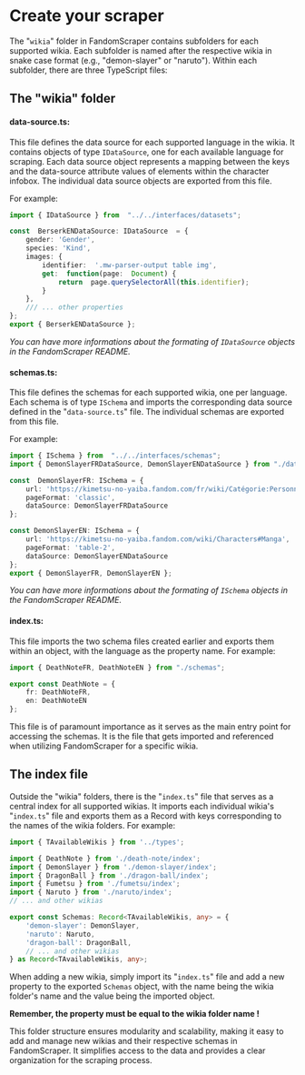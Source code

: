 
# Create your scraper

The "`wikia`" folder in FandomScraper contains subfolders for each supported wikia. Each subfolder is named after the respective wikia in snake case format (e.g., "demon-slayer" or "naruto"). Within each subfolder, there are three TypeScript files:

## The "wikia" folder

#### data-source.ts:
This file defines the data source for each supported language in the wikia. It contains objects of type `IDataSource`, one for each available language for scraping. Each data source object represents a mapping between the keys and the data-source attribute values of elements within the character infobox. The individual data source objects are exported from this file.

For example:
```ts
import { IDataSource } from  "../../interfaces/datasets";

const  BerserkENDataSource: IDataSource  = {
	gender: 'Gender',
	species: 'Kind',
	images: {
		identifier:  '.mw-parser-output table img',
		get:  function(page:  Document) {
			return  page.querySelectorAll(this.identifier);
		}
	},
	/// ... other properties
};
export { BerserkENDataSource };
```

*You can have more informations about the formating of `IDataSource` objects in the FandomScraper README.*

#### schemas.ts:
This file defines the schemas for each supported wikia, one per language. Each schema is of type `ISchema` and imports the corresponding data source defined in the "`data-source.ts`" file. The individual schemas are exported from this file.

For example:
```ts
import { ISchema } from  "../../interfaces/schemas";
import { DemonSlayerFRDataSource, DemonSlayerENDataSource } from "./data-source";

const  DemonSlayerFR: ISchema = {
	url: 'https://kimetsu-no-yaiba.fandom.com/fr/wiki/Catégorie:Personnages',
	pageFormat: 'classic',
	dataSource: DemonSlayerFRDataSource
};

const DemonSlayerEN: ISchema = {
	url: 'https://kimetsu-no-yaiba.fandom.com/wiki/Characters#Manga',
	pageFormat: 'table-2',
	dataSource: DemonSlayerENDataSource
};
export { DemonSlayerFR, DemonSlayerEN };
```
*You can have more informations about the formating of `ISchema` objects in the FandomScraper README.*

#### index.ts:

This file imports the two schema files created earlier and exports them within an object, with the language as the property name. For example:
```ts
import { DeathNoteFR, DeathNoteEN } from "./schemas";

export const DeathNote = {
    fr: DeathNoteFR,
    en: DeathNoteEN
};
```
This file is of paramount importance as it serves as the main entry point for accessing the schemas. It is the file that gets imported and referenced when utilizing FandomScraper for a specific wikia.

## The index file
Outside the "wikia" folders, there is the "`index.ts`" file that serves as a central index for all supported wikias. It imports each individual wikia's "`index.ts`" file and exports them as a Record with keys corresponding to the names of the wikia folders. For example:
```ts
import { TAvailableWikis } from '../types';

import { DeathNote } from './death-note/index';
import { DemonSlayer } from './demon-slayer/index';
import { DragonBall } from './dragon-ball/index';
import { Fumetsu } from './fumetsu/index';
import { Naruto } from './naruto/index';
// ... and other wikias

export const Schemas: Record<TAvailableWikis, any> = {
    'demon-slayer': DemonSlayer,
    'naruto': Naruto,
    'dragon-ball': DragonBall,
    // ... and other wikias
} as Record<TAvailableWikis, any>;
```
When adding a new wikia, simply import its "`index.ts`" file and add a new property to the exported `Schemas` object, with the name being the wikia folder's name and the value being the imported object.

**Remember, the property must be equal to the wikia folder name !**

This folder structure ensures modularity and scalability, making it easy to add and manage new wikias and their respective schemas in FandomScraper. It simplifies access to the data and provides a clear organization for the scraping process.
